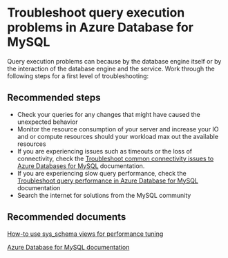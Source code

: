 <properties
	pageTitle="Troubleshoot query execution problems in Azure Database for MySQL"
	description="Troubleshoot query execution problems in Azure Database for MySQL"
	service="microsoft.dbformysql"
	resource="servers"
	authors="jan-eng"
    ms.author="janeng"
	displayOrder="40"
	selfHelpType="resource"
	supportTopicIds="32628411, 32628398, 32628373"
	resourceTags="servers, databases"
	productPesIds="16221"
	cloudEnvironments="public"
	articleId="85d309a2-e0b3-45ae-9b00-c24bee599451"
/>

# Troubleshoot query execution problems in Azure Database for MySQL

Query execution problems can because by the database engine itself or by the interaction of the database engine and the service. Work through the following steps for a first level of troubleshooting:

## **Recommended steps**

* Check your queries for any changes that might have caused the unexpected behavior
* Monitor the resource consumption of your server and increase your IO and or compute resources should your workload max out the available resources
* If you are experiencing issues such as timeouts or the loss of connectivity, check the [Troubleshoot common connectivity issues to Azure Databases for MySQL](https://docs.microsoft.com/azure/mysql/howto-troubleshoot-common-connection-issues) documentation.
* If you are experiencing slow query performance, check the [Troubleshoot query performance in Azure Database for MySQL](https://docs.microsoft.com/azure/mysql/howto-troubleshoot-query-performance) documentation
* Search the internet for solutions from the MySQL community

## **Recommended documents**

[How-to use sys_schema views for performance tuning](https://docs.microsoft.com/azure/mysql/howto-troubleshoot-sys-schema)<br>

[Azure Database for MySQL documentation](https://docs.microsoft.com/azure/mysql/)
